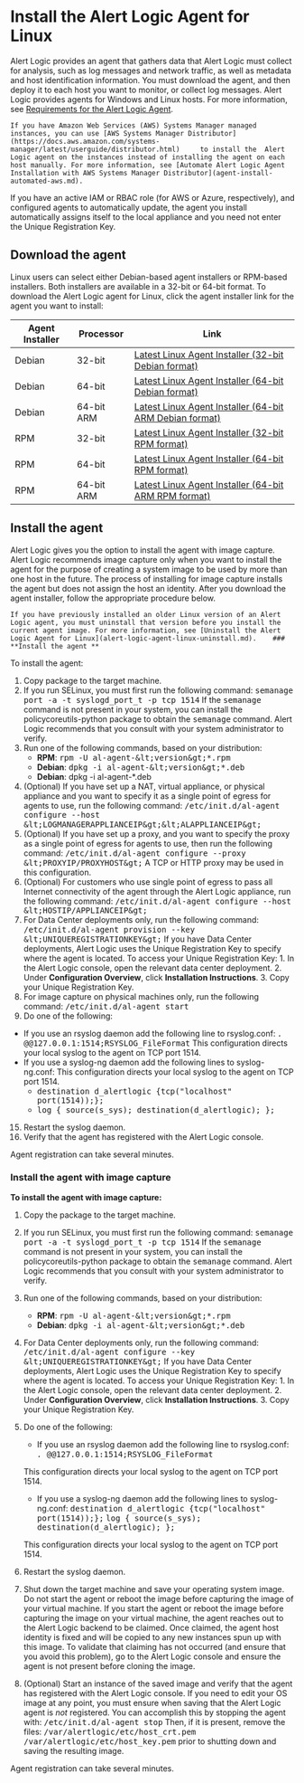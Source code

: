 # Install the Alert Logic Agent for Linux

Alert Logic provides an agent that gathers data that Alert Logic must collect for analysis, such as log messages and network traffic, as well as metadata and host identification information. You must download the agent, and then deploy it to each host you want to monitor, or collect log messages. Alert Logic provides agents for Windows and Linux hosts. For more information, see [Requirements for the Alert Logic Agent](../requirements/agent.md#reqsAgent).

    If you have Amazon Web Services (AWS) Systems Manager managed instances, you can use [AWS Systems Manager Distributor](https://docs.aws.amazon.com/systems-manager/latest/userguide/distributor.html)     to install the  Alert Logic agent on the instances instead of installing the agent on each host manually. For more information, see [Automate Alert Logic Agent Installation with AWS Systems Manager Distributor](agent-install-automated-aws.md).           
If you have an active IAM or RBAC role (for AWS or Azure, respectively), and configured agents to automatically update, the agent you install automatically assigns itself to the local appliance and you need not enter the Unique Registration Key.

## Download the agent

Linux users can select either Debian-based agent installers or RPM-based installers. Both installers are available in a 32-bit or 64-bit format. To download the Alert Logic agent for Linux, click the agent installer link for the agent you want to install:

| Agent Installer | Processor  | Link |
|---|---|---|
| Debian | 32-bit | [Latest Linux Agent Installer (32-bit Debian format)](https://scc.alertlogic.net/software/al-agent_LATEST_i386.deb) |
| Debian | 64-bit | [Latest Linux Agent Installer (64-bit Debian format)](https://scc.alertlogic.net/software/al-agent_LATEST_amd64.deb) |
| Debian | 64-bit ARM | [Latest Linux Agent Installer (64-bit ARM Debian format)](https://scc.alertlogic.net/software/al-agent_LATEST_arm64.deb) |
| RPM | 32-bit | [Latest Linux Agent Installer (32-bit RPM format)](https://scc.alertlogic.net/software/al-agent-LATEST-1.i386.rpm) |
| RPM | 64-bit | [Latest Linux Agent Installer (64-bit RPM format)](https://scc.alertlogic.net/software/al-agent-LATEST-1.x86_64.rpm) |
| RPM | 64-bit ARM | [Latest Linux Agent Installer (64-bit ARM RPM format)](https://scc.alertlogic.net/software/al-agent-LATEST-1.aarch64.rpm) |

## Install the agent

Alert Logic gives you the option to install the agent with image capture. Alert Logic recommends image capture only when you want to install the agent for the purpose of creating a system image to be used by more than one host in the future. The process of installing for image capture installs the agent but does not assign the host an identity. After you download the agent installer, follow the appropriate procedure below.

    If you have previously installed an older Linux version of an Alert Logic agent, you must uninstall that version before you install the current agent image. For more information, see [Uninstall the Alert Logic Agent for Linux](alert-logic-agent-linux-uninstall.md).    ### **Install the agent **

To install the agent:

1. Copy package to the target machine.
2. If you run SELinux, you must first run the following command: 
<kbd>semanage port -a -t syslogd_port_t -p tcp 1514</kbd>
If the <kbd>semanage</kbd> command is not present in your system, you can install the policycoreutils-python package to obtain the <kbd>semanage</kbd> command. Alert Logic recommends that you consult with your system administrator to verify.
3. Run one of the following commands, based on your distribution:
   * **RPM**: <kbd>rpm -U al-agent-&amp;lt;version&amp;gt;*.rpm</kbd>
   * **Debian**: <kbd>dpkg -i al-agent-&amp;lt;version&amp;gt;*.deb </kbd>
   * **Debian**: dpkg -i al-agent-<version>*.deb
5. (Optional) If you have set up a NAT, virtual appliance, or physical appliance and you want to specify it as a single point of egress for agents to use, run the following command: 
<kbd>/etc/init.d/al-agent configure --host </kbd><kbd>&amp;lt;LOGMANAGERAPPLIANCEIP&amp;gt;</kbd><kbd>&amp;lt;ALAPPLIANCEIP&amp;gt;</kbd>
6. (Optional) If you have set up a proxy, and you want to specify the proxy  as a single point of egress for agents to use, then run the following command: <kbd>/etc/init.d/al-agent configure --proxy &amp;lt;PROXYIP/PROXYHOST&amp;gt;</kbd>
A TCP or HTTP proxy may be used in this configuration.
7. (Optional) For customers who use single point of egress to pass all Internet connectivity of the agent through the Alert Logic appliance, run the following command:
<kbd>/etc/init.d/al-agent configure --host &amp;lt;HOSTIP/APPLIANCEIP&amp;gt;</kbd>
8. For Data Center deployments only, run the following command: <kbd>/etc/init.d/al-agent provision --key &amp;lt;UNIQUEREGISTRATIONKEY&amp;gt;</kbd>
      If you have Data Center deployments, Alert Logic uses the Unique Registration Key to specify where the agent is located. 
To access your Unique Registration Key:   1. In the Alert Logic console, open the relevant data center deployment.
   2. Under **Configuration Overview**, click **Installation Instructions**.
   3. Copy your Unique Registration Key.
12. For image capture on physical machines only, run the following command: <kbd>/etc/init.d/al-agent start</kbd>
13. Do one of the following:
   * If you use an rsyslog daemon 
   add the following line to rsyslog.conf:
   <kbd>*.* @@127.0.0.1:1514;RSYSLOG_FileFormat</kbd>
   This configuration directs your local syslog to the agent on TCP port 1514.
   * If you use a syslog-ng daemon 
   add the following lines to syslog-ng.conf:
   This configuration directs your local syslog to the agent on TCP port 1514.
      * <kbd>destination d_alertlogic {tcp("localhost" port(1514));};</kbd>
      * <kbd>log { source(s_sys); destination(d_alertlogic); };</kbd>
15. Restart the syslog daemon.
16. Verify that the agent has registered with the Alert Logic console.

Agent registration can take several minutes.

### Install the agent with image capture 

**To install the agent with image capture:**

1. Copy the package to the target machine.
2. If you run SELinux, you must first run the following command: 
<kbd>semanage port -a -t syslogd_port_t -p tcp 1514</kbd>
If the <kbd>semanage</kbd> command is not present in your system, you can install the policycoreutils-python package to obtain the <kbd>semanage</kbd> command. Alert Logic recommends that you consult with your system administrator to verify.
3. Run one of the following commands, based on your distribution:
   * **RPM**: <kbd>rpm -U al-agent-&amp;lt;version&amp;gt;*.rpm</kbd>
   * **Debian**: <kbd>dpkg -i al-agent-&amp;lt;version&amp;gt;*.deb</kbd>
5. For Data Center deployments only, run the following command: <kbd>/etc/init.d/al-agent configure --key &amp;lt;UNIQUEREGISTRATIONKEY&amp;gt;</kbd>
      If you have Data Center deployments, Alert Logic uses the Unique Registration Key to specify where the agent is located. 
To access your Unique Registration Key:   1. In the Alert Logic console, open the relevant data center deployment.
   2. Under **Configuration Overview**, click **Installation Instructions**.
   3. Copy your Unique Registration Key.
9. Do one of the following:
   * If you use an rsyslog daemon 
   add the following line to rsyslog.conf:
   <kbd>*.* @@127.0.0.1:1514;RSYSLOG_FileFormat</kbd>
   
   This configuration directs your local syslog to the agent on TCP port 1514.
   * If you use a syslog-ng daemon 
   add the following lines to syslog-ng.conf:
   <kbd>destination d_alertlogic {tcp("localhost" port(1514));};</kbd>
   <kbd>log { source(s_sys); destination(d_alertlogic); };</kbd>
   
   This configuration directs your local syslog to the agent on TCP port 1514.
11. Restart the syslog daemon.
12. Shut down the target machine and save your operating system image.                
Do not start the agent or reboot the image before capturing the image of your virtual machine.
If you start the agent or reboot the image before capturing the image on your virtual machine, the agent reaches out to the Alert Logic backend to be claimed.  Once claimed, the agent host identity is fixed and will be copied to any new instances spun up with this image.  To validate that claiming has not occurred (and ensure that you avoid this problem), go to the Alert Logic console and ensure the agent is not present before cloning the image.
13. (Optional) Start an instance of the saved image and verify that the agent has registered with the Alert Logic console.
If you need to edit your OS image at any point, you must ensure when saving that the Alert Logic agent is *not* registered. You can accomplish this by stopping the agent with:
<kbd>/etc/init.d/al-agent stop</kbd>
Then, if it is present, remove the files:
<kbd>/var/alertlogic/etc/host_crt.pem</kbd>
<kbd>/var/alertlogic/etc/host_key.pem</kbd>
 prior to shutting down and saving the resulting image.

Agent registration can take several minutes.
